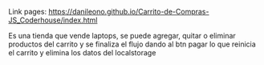 Link pages:
https://danileono.github.io/Carrito-de-Compras-JS_Coderhouse/index.html

Es una tienda que vende laptops, se puede agregar, quitar o eliminar productos del carrito
 y se finaliza el flujo dando al btn pagar lo que reinicia el carrito y elimina los datos del localstorage
